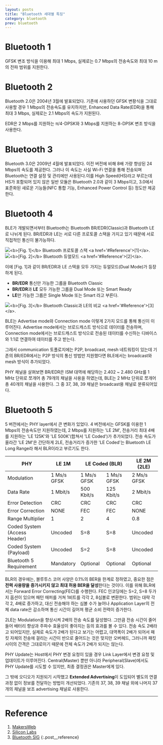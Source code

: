 ```yaml
---
layout: posts
title: "Bluetooth 세대별 특징"
category: bluetooth
prev: bluetooth
---
```


# Bluetooth 1

GFSK 변조 방식을 이용해 최대 1 Mbps, 실제로는 0.7 Mbps의 전송속도와 최대 10 m의 전파 범위를 지원한다.

# Bluetooth 2

Bluetooth 2.0은 2004년 3월에 발표되었다. 기존에 사용하던 GFSK 변좡식을 그대로 사용할 경우 1 Mbps의 전송속도를 유지하지만, Enhanced Data Rate(EDR)을 통해 최대 3 Mbps, 실제로는 2.1 Mbps의 속도가 지원된다.

EDR은 2 Mbps를 지원하는 π/4-DPSK와 3 Mbps를 지원하는 8-DPSK 변조 방식을 사용한다.

# Bluetooth 3

Bluetooth 3.0은 2009년 4월에 발표되었다. 이전 버전에 비해 8배 가량 향상된 24 Mbps의 속도를 제공한다. 그러나 이 속도는 사실 Wi-Fi 연결을 통해 전송되며 Bluetooth는 연결 설정 및 관리에만 사용된다.이를 High Speed(HS)라고 부르는데 HS가 포함되어 있지 않은 일반 모듈은 Bluetooth 2.0과 같이 3 Mbps이고, 3.0에서 표준화된 새로운 기능들(NFC 통합 기능, Enhanced Power Control 등) 정도만 제공한다.

# Bluetooth 4

BLE가 개발되면서부터 Bluetooth는 Bluetooth BR/EDR(Classic)과 Bluetooth LE로 나뉘게 된다. BR/EDR과 LE는 서로 다른 프로토콜 스택을 가지고 있기 때문에 서로 직접적인 통신이 불가능하다.

<div class="post__stage-container">
    <div class="post__stage">
        <img class="modal" src="/_pages/projects/bluetooth/images/generation/1.png" alt="<b>[Fig. 1]</b> Bluetooth 프로토콜 스택 <a href='#Reference'>[1]</a>."/>
    </div>
    <div class="post__stage">
        <img class="modal" src="/_pages/projects/bluetooth/images/generation/2.png" alt="<b>[Fig. 2]</b> Bluetooth 듀얼모드 <a href='#Reference'>[2]</a>."/>
    </div>
</div>

이에 [Fig. 1]과 같이 BR/EDR과 LE 스택을 모두 가지는 듀얼모드(Dual Mode)가 등장하게 된다.

- **BR/EDR** 통신만 가능한 그룹을 Bluetooth Classic
- **BR/EDR**과 **LE** 모두 가능한 그룹을 Dual Mode 또는 Smart Ready
- **LE**만 가능한 그룹은 Single Mode 또는 Smart 라고 부른다.

<img class="modal" src="/_pages/projects/bluetooth/images/generation/3.png" alt="<b>[Fig. 3]</b> Bluetooth Classic과 LE의 비교 <a href='#Reference'>[3]</a>."/>

BLE는 Advertise mode와 Connection mode 이렇게 2가지 모드를 통해 통신이 이루어진다. Advertise mode에서는 브로드캐스트 방식으로 데이터를 전송하며, Connection mode에서는 브로드캐스트 방식으로 전송된 데이터를 수신하는 디바이스와 1:1로 연결하여 데이터를 주고 받는다.

그래서 communication 토폴로지에는 P2P, broadcast, mesh 네트워킹이 있는데 기존의 BR/EDR에서는 P2P 방식의 통신 방법만 지원했다면 BLE에서는 broadcast와 mesh 방식이 추가되었다.

PHY 채널을 살펴보면 BR/EDR은 ISM 대역에 해당하는 2.402 ~ 2.480 GHz를 1 MHz 단위로 쪼개어 총 79개의 채널을 사용을 하였는데, BLE는 2 MHz 단위로 쪼개어 총 40개의 채널을 사용한다. 그 중 37, 38, 39 채널은 broadcast용 채널로 분류되어있다.

# Bluetooth 5

5 버전에서는 PHY layer에서 큰 변화가 있었다. 4 버전에서는 GFSK를 이용한 1 Mbps의 전송속도만 지원하였는데, 2 Mbps를 지원하는 'LE 2M', 전송거리 최대 4배를 지원하는 'LE 125K'와 'LE 500K'(합쳐서 'LE Coded')가 추가되었다. 전송 속도가 올라간 'LE 2M'은 간단하게 2LE, 전송거리가 증가한 'LE Coded'는 Bluetooth LE Long Range라 해서 BLR이라고 부르기도 한다.

<table class="posts__caption" alt="<b>[Table. 1]</b> BLE PHY Layer.">
  <thead>
    <tr>
        <th>PHY</th>
        <th>LE 1M</th>
        <th colspan="2">LE Coded (BLR)</th>
        <th>LE 2M (2LE)</th>
    </tr>
  </thead>
  <tbody>
    <tr>
        <td>Modulation</td>
        <td>1 Ms/s<br>GFSK</td>
        <td>1 Ms/s<br>GFSK</td>
        <td>1 Ms/s<br>GFSK</td>
        <td>2 Ms/s<br>GFSK</td>
    </tr>
    <tr>
        <td>Data Rate</td>
        <td>1 Mbit/s</td>
        <td>500 Kbit/s</td>
        <td>125 Kbit/s</td>
        <td>2 Mbit/s</td>
    </tr>
    <tr>
        <td>Error Detection</td>
        <td>CRC</td>
        <td>CRC</td>
        <td>CRC</td>
        <td>CRC</td>
    </tr>
    <tr>
        <td>Error Correction</td>
        <td>NONE</td>
        <td>FEC</td>
        <td>FEC</td>
        <td>NONE</td>
    </tr>
    <tr>
        <td>Range Multiplier</td>
        <td>1</td>
        <td>2</td>
        <td>4</td>
        <td>0.8</td>
    </tr>
    <tr>
        <td>Coded System<br>(Access Header)</td>
        <td>Uncoded</td>
        <td>S=8</td>
        <td>S=8</td>
        <td>Uncoded</td>
    </tr>
    <tr>
        <td>Coded System<br>(Payload)</td>
        <td>Uncoded</td>
        <td>S=2</td>
        <td>S=8</td>
        <td>Uncoded</td>
    </tr>
    <tr>
        <td>Bluetooth 5 Requirement</td>
        <td>Mandatory</td>
        <td>Optional</td>
        <td>Optional</td>
        <td>Optional</td>
    </tr>
  </tbody>
</table>

BLR의 경우에는, 블루투스 코어 사양은 0.1%의 BER을 한계로 정하였고, 중요한 점은 **전력 사용량을 증가시키지 않고 최대 허용 BER을 달성**한다는 것이다. 이를 위해 BLR에서는 Forward Error Correcting(FEC)를 수행한다. FEC 인코딩에는 S=2, S=8 두가지 옵션이 있으며 패턴 매퍼를 거쳐 1비트를 각각 2, 8심볼로 변환한다. 범위는 대략 각각 2, 4배로 증가하고, 대신 전송해야 하는 심볼 수가 늘어나 Application Layer의 전체 data rate은 감소하며 통신 시간이 길어져 평균 소비 전력이 증가한다.

2LE는 Modulation을 향상시켜 2배의 전송 속도를 달성했다. 그만큼 전송 시간이 줄어들어 배터리 향상과 주파수 효율성이 좋아지는 등의 효과를 볼 수 있다. 전송 속도 2배라고 되어있지만, 실제로 속도가 2배가 된다고 보기는 어렵고, 대역폭이 2배가 되어서 패킷 자체의 전송에 걸리는 시간이 반으로 줄어드는 것은 맞지만 오버헤드, 그러니까 패킷 사이의 간격은 그대로이기 때문에 전체 속도가 2배가 되지는 않는다.

PHY Update는 Host에서 PHY 변경 요청이 있을 경우 Link Layer에서 변경 요청 및 업데이트가 이루어진다. Central(Master) 뿐만 아니라 Peripheral(Slave)에서도 PHY Update를 시도할 수 있지만, 최종 결정권은 Master에게 있다.

그 밖에 오디오가 지원되기 시작했고 **Extended Advertising**이 도입되어 별도의 연결 과정 없이 정보를 전달하는 방법이 개선되었다. 기존의 37, 38, 39 채널 외에 나머지 37개의 채널을 보조 advertising 채널로 사용한다.



---

# <a name="Reference"></a>Reference

1. <a href='https://makersweb.net/embedded/14289' target='_blank'>MakersWeb</a>
2. <a href='https://community.silabs.com/s/share/a5U1M000000knyFUAQ/a-short-history-of-the-bluetooth-ble-standard-ble-beacons-and-gatt?language=en_US' target='_blank'>Silicon Labs</a>
3. <a href='https://www.bluetooth.com/learn-about-bluetooth/tech-overview/' target='_blank'>Bluetooth SIG</a>
{:.post__reference}